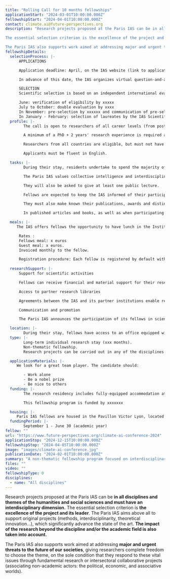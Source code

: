 ```yaml
---
title: "Rolling Call for 10 months fellowships"
applicationStart: "2024-03-01T10:00:00.000Z"
fellowshipStart: "2024-04-01T10:00:00.000Z"
contact: climate.ai@future-perspectives.org
description: "Research projects proposed at the Paris IAS can be in all disciplines and themes of the humanities and social sciences and must have an interdisciplinary dimension.

The essential selection criterion is the excellence of the project and its leader. The Paris IAS aims above all to support original projects (methods, interdisciplinarity, theoretical innovation...), which significantly advance the state of the art. The impact of the research beyond the discipline and/or the academic field is also taken into account.

The Paris IAS also supports work aimed at addressing major and urgent threats to the future of our societies, giving researchers complete freedom to choose the theme, on the sole condition that they respond to these vital issues through fundamental research or intersectoral collaborative projects (associating non-academic actors: the political, economic, and associative worlds)."
fellowshipDetails:
  selectionProcess: |-
      APPLICATIONS

      Application deadline: April, on the IAS website (link to application platform).</p>

      In advance of this date, the IAS organizes virtual question-and-answer sessions for Parisian researchers wishing to invite their colleagues, and for international researchers wishing to send in their applications.

      SELECTION
      Scientific selection is based on an independent international evaluation.

      June: verification of eligibility by xxxxx
      July to October: double evaluation by xxxx
      In November: pre-selection by xxxxxx and communication of pre-selection results 
      In January - February: selection of laureates by the IAS Scientific Advisory Board and communication of results.
  profile: |-
        The call is open to researchers of all career levels (from postdoctoral to senior researcher).

        A minimum of a PhD + 2 years' research experience is required at the time of application. Exceptions are possible for researchers with a Master's degree + 6 years' full-time research experience after graduation (doctoral training will not be taken into account in calculating experience).

        Researchers from all countries are eligible, but must not have spent more than 12 months in France in the three years preceding the application deadline.

        Applicants must be fluent in English.

  tasks: |-
        During their stay, residents undertake to spend the majority of their time in Paris and to participate in scientific exchanges within the Institute.

        The Paris IAS values collective intelligence and interdisciplinarity. Resident researchers are therefore expected to contribute actively to discussions and the common life of the Institute, during the compulsory weekly internal seminar at which a researcher presents his or her research, at communal lunches, at the monthly Tuesday Wine & Conversation get-togethers, and beyond.

        They will also be asked to give at least one public lecture.

        Fellows are expected to keep the IAS informed of their participation in conferences, seminars and external scientific events.

        They must also make known their publications, awards and distinctions, etc.

        In published articles and books, as well as when participating in scientific events outside the Institute, they must mention their status as IAS fellows.

  meals: |-
     The IAS offers fellows the opportunity to have lunch in the Institute's canteen from Monday to Friday. It is also possible (and strongly encouraged) to invite researchers from outside the Institute to lunch in order to foster exchanges and discussions with the Parisian scientific community.

      Rates :
      Fellows meal: x euros
      Guest meal: x euros.
      Invoiced monthly to the fellow.

      Registration procedure: Each fellow is registered by default with the catering service from Monday to Friday. For obvious reasons of waste reduction, any forecast absence must be notified one week before the date of the meal not taken. Meals not taken and not notified in advance will be billed.
 
  researchSupport: |-
      Support for scientific activities

      Fellows can receive financial and material support for their research work and activities. This includes in particular the organization of scientific events (study days, conferences,...), doctoral training and workshops with non-academic collaborators or audiences, as well as the translation and publication of texts.

      Access to partner research libraries

      Agreements between the IAS and its partner institutions enable residents to benefit from privileged access and extended lending rights in the main Parisian libraries from the moment of their arrival (link to the booklet bibliotheque de genevieve in pdf to download).

      Communication and promotion

      The Paris IAS announces the participation of its fellows in scientific events and their publications on its website and in its monthly newsletter. Each fellow also has a dedicated page on the IAS website, as well as those of its partners Netias and Ubias, giving a brief description of his or her background and research project.

  location: |-
        During their stay, fellows have access to an office equipped with a computer, Internet access and printing facilities, as well as meeting space, on the IAS premises at the Hôtel de Lauzun
  type: |-
        Long-term individual research stay (xxx months).
        Non-thematic fellowship.
        Research projects can be carried out in any of the disciplines and themes of the HSS. The choice of theme is left entirely up to the researcher, on condition that he or she responds to the problematic through fundamental research or cross-sectoral collaborative projects (involving non-academic players: the world of politics, business, associations, etc.).

  applicationMaterials: |-
     We look for a great team player. The candidate should:

        - Work alone
        - Be a nobel prize
        - Be nice to others
  funding: |-
        The research residency includes fully-equipped accommodation at the CIUP in Paris, a living allowance (xxxxx euros per month), social security coverage, a research and training budget (to be determined on a case-by-case basis), and travel expenses to and from the researchers' home institutions at the start and end of the residency.

        This fellowship program is funded by xxxxxxx

  housing: |-
     Paris IAS fellows are housed in the Pavillon Victor Lyon, located in the heart of the Cité internationale universitaire de Paris. The residence can accommodate researchers and their families(+ link).
  fundingPeriod: |-
        September 1 - June 30 (academic year)
fellow: ""
url: "https://www.future-perspectives.org/climate-ai-conference-2024"
applicationStop: "2024-12-15T10:00:00.000Z"
fellowshipStop: "2024-04-05T10:00:00.000Z"
image: "images/climate-ai-conference.jpg"
publicationDate: "2024-02-01T10:00:00.000Z"
summary: "A non-thematic fellowship program focused on interdisciplinary collaboration"
files: ""
video: ""
fellowshipType: 0
disciplines:
  - name: "All disciplines"
---
```

Research projects proposed at the Paris IAS can be **in all disciplines and themes of the humanities and social sciences and must have an interdisciplinary dimension.**
The essential selection criterion is **the excellence of the project and its leader**. The Paris IAS aims above all to support original projects (methods, interdisciplinarity, theoretical innovation...), which significantly advance the state of the art. **The impact of the research beyond the discipline and/or the academic field is also taken into account.**

The Paris IAS also supports work aimed at addressing **major and urgent threats to the future of our societies**, giving researchers complete freedom to choose the theme, on the sole condition that they respond to these vital issues through fundamental research or intersectoral collaborative projects (associating non-academic actors: the political, economic, and associative worlds).

[^1]: ### Support for scientific activities

      Fellows can receive financial and material support for their research work and activities. This includes in particular the organization of scientific events (study days, conferences,...), doctoral training and workshops with non-academic collaborators or audiences, as well as the translation and publication of texts.

      **Access to partner research libraries**

      Agreements between the IAS and its partner institutions enable residents to benefit from privileged access and extended lending rights in the main Parisian libraries from the moment of their arrival (link to the booklet bibliotheque de genevieve in pdf to download).

      **Communication and promotion**

      The Paris IAS announces the participation of its fellows in scientific events and their publications on its website and in its monthly newsletter. Each fellow also has a dedicated page on the IAS website, as well as those of its partners Netias and Ubias, giving a brief description of his or her background and research project.